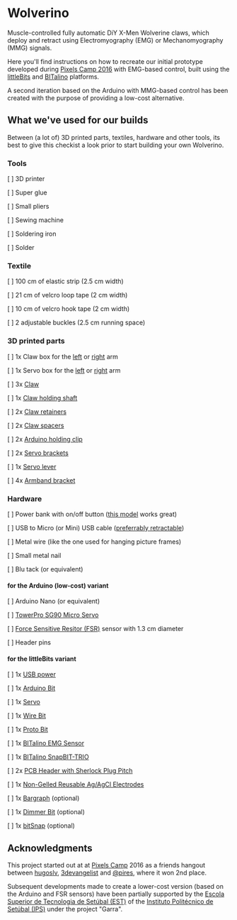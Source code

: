 # Wolverino
Muscle-controlled fully automatic DiY X-Men Wolverine claws, which
deploy and retract using Electromyography (EMG) or Mechanomyography (MMG)
signals.

Here you'll find instructions on how to recreate our initial prototype
developed during [Pixels Camp 2016](https://www.youtube.com/watch?v=msZYemtDlfM)
with EMG-based control, built using the [littleBits](http://littlebits.cc/) and
[BITalino](http://bitalino.com/) platforms.

A second iteration based on the Arduino with MMG-based control has been created with the purpose of providing a low-cost alternative.

## What we've used for our builds
Between (a lot of) 3D printed parts, textiles, hardware and other
tools, its best to give this checkist a look prior to start building 
your own Wolverino.

### Tools
[  ] 3D printer

[  ] Super glue

[  ] Small pliers

[  ] Sewing machine

[  ] Soldering iron

[  ] Solder

### Textile 
[  ] 100 cm of elastic strip (2.5 cm width)

[  ] 21 cm of velcro loop tape (2 cm width)

[  ] 10 cm of velcro hook tape (2 cm width)

[  ] 2 adjustable buckles (2.5 cm running space)


### 3D printed parts 
[  ] 1x Claw box for the [left](https://github.com/hugoslv/wolverino/blob/master/3d%20models/ClawBox-LeftArm.scad) or [right](https://github.com/hugoslv/wolverino/blob/master/3d%20models/ClawBox-RightArm.scad) arm

[  ] 1x Servo box for the
[left](https://github.com/hugoslv/wolverino/blob/master/3d%20models/ServoBox-LeftArm.scad)
or
[right](https://github.com/hugoslv/wolverino/blob/master/3d%20models/ServoBox-RightArm.scad)
arm

[  ] 3x [Claw](https://github.com/hugoslv/wolverino/blob/master/3d%20models/Claw.scad)

[  ] 1x [Claw holding
shaft](https://github.com/hugoslv/wolverino/blob/master/3d%20models/ClawShaft.scad)

[  ] 2x [Claw
retainers](https://github.com/hugoslv/wolverino/blob/master/3d%20models/ClawShaftLocks.scad)

[  ] 2x [Claw
spacers](https://github.com/hugoslv/wolverino/blob/master/3d%20models/ClawSpacers.scad)

[  ] 2x [Arduino holding clip](https://github.com/hugoslv/wolverino/blob/master/3d%20models/ClipArduinoBit.scad)

[  ] 2x [Servo
brackets](https://github.com/hugoslv/wolverino/blob/master/3d%20models/ServoBracket.scad)

[  ] 1x [Servo lever](https://github.com/hugoslv/wolverino/blob/master/3d%20models/ServoLever.scad)

[  ] 4x [Armband bracket](https://github.com/hugoslv/wolverino/blob/master/3d%20models/ArmbandBracket.scad)
 
### Hardware
[  ] Power bank with on/off button ([this
model](http://uk.rs-online.com/web/p/power-banks/7757504/) works
great)

[  ] USB to Micro (or Mini) USB cable ([preferrably retractable](http://www.dx.com/pt/p/retractable-usb-to-mini-usb-data-cable-74cm-length-22552#.WYMNZhRT7Ew))

[  ] Metal wire (like the one used for hanging picture frames)

[  ] Small metal nail

[  ] Blu tack (or equivalent)

#### for the Arduino (low-cost) variant
[  ] Arduino Nano (or equivalent)

[  ] [TowerPro SG90 Micro
Servo](http://www.dx.com/pt/p/towerpro-sg90-9g-mini-servo-with-accessories-12859?tc=EUR&gclid=EAIaIQobChMImq_ws_y61QIV1kAbCh2QWAYLEAQYAiABEgKSEfD_BwE#.WYMKfRRT7Ew)

[  ] [Force Sensitive Resitor
(FSR)](http://www.botnroll.com/en/outros/222-sen-09375-sensor-de-forca-resistivo-05-.html?search_query=fsr&results=3)
sensor with 1.3 cm diameter

[  ] Header pins

#### for the littleBits variant
[  ] 1x [USB power](https://shop.littlebits.cc/products/usb-power)

[  ] 1x [Arduino Bit](https://shop.littlebits.cc/products/arduino-bit)

[  ] 1x [Servo](https://shop.littlebits.cc/products/servo)

[  ] 1x [Wire Bit](https://shop.littlebits.cc/products/wire-bit)

[  ] 1x [Proto Bit](https://shop.littlebits.cc/products/proto)

[  ] 1x [BITalino EMG Sensor](https://store.plux.info/bitalino-sensors/8-electromyography-emg-sensor.html)

[  ] 1x [BITalino
SnapBIT-TRIO](https://store.plux.info/breakout-boards/221-snapbit-delta.html)

[  ] 2x [PCB Header with Sherlock Plug Pitch](https://store.plux.info/handy-tools/248-1x4-pcb-header-with-sherlock-plug-pitch-810122931.html)

[  ] 1x [Non-Gelled Reusable Ag/AgCl Electrodes](https://store.plux.info/electrodes/60-non-gelled-reusable-agagcl-electrodes.html)

[  ] 1x [Bargraph](https://shop.littlebits.cc/products/bargraph)
(optional)

[  ] 1x [Dimmer Bit](https://shop.littlebits.cc/products/dimmer) (optional)

[  ] 1x [bitSnap](https://shop.littlebits.cc/products/bitsnaps) (optional)

## Acknowledgments
This project started out at at [Pixels
Camp](https://github.com/PixelsCamp) 2016 as a friends hangout between
[hugoslv](https://github.com/hugoslv),
[3devangelist](https://github.com/3devangelist) and 
[@pires](https://github.com/pires), where it won 2nd place. 

Subsequent developments made to create a lower-cost version (based on
the Arduino and FSR sensors) have been partially supported by the
[Escola Superior de Tecnologia de Setúbal (EST)](http://www.estsetubal.ips.pt) of the [Instituto
Polit&eacute;cnico de Setúbal (IPS)](http://www.ips.pt/ips_si/web_page.inicial) under the project "Garra".
